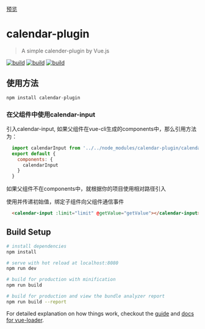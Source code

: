 [预览](https://zheninglin.github.io/calendar-plugin/dist/index.html#/)

# calendar-plugin

> A simple calender-plugin by Vue.js

[![build](https://img.shields.io/wercker/ci/wercker/docs.svg)](https://zheninglin.github.io/calendar-plugin/dist/index.html#/)
[![build](https://img.shields.io/badge/npm-1.0.2-blue.svg)](https://zheninglin.github.io/calendar-plugin/dist/index.html#/)
[![build](https://img.shields.io/npm/l/express.svg)](https://zheninglin.github.io/calendar-plugin/dist/index.html#/)

## 使用方法

```javascript
npm install calendar-plugin
```

### 在父组件中使用calendar-input
引入calendar-input, 如果父组件在vue-cli生成的components中，那么引用方法为：

```javascript
  import calendarInput from '../../node_modules/calendar-plugin/calendar-input.vue';
  export default {
    components: {
      calendarInput
    }
  }
```

如果父组件不在components中，就根据你的项目使用相对路径引入

使用并传递初始值，绑定子组件向父组件通信事件

```html
  <calendar-input :limit="limit" @getValue="getValue"></calendar-input>
```

## Build Setup

``` bash
# install dependencies
npm install

# serve with hot reload at localhost:8080
npm run dev

# build for production with minification
npm run build

# build for production and view the bundle analyzer report
npm run build --report
```

For detailed explanation on how things work, checkout the [guide](http://vuejs-templates.github.io/webpack/) and [docs for vue-loader](http://vuejs.github.io/vue-loader).

